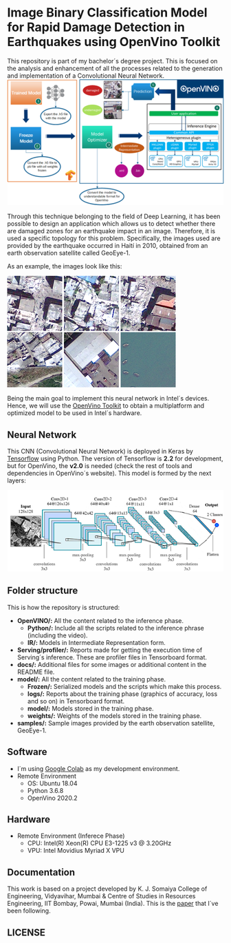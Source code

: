 # **Image Binary Classification Model for Rapid Damage Detection in Earthquakes using OpenVino Toolkit**
This repository is part of my bachelor´s degree project. This is focused on the analysis and enhancement of all the processes related to the generation and implementation of a Convolutional Neural Network.
![kitten](docs/project_summary.png "Project Summary Flow")

Through this technique belonging to the field of Deep Learning, it has been possible to design an application which allows us to detect whether there are damaged zones for an earthquake impact in an image. Therefore, it is used a specific topology for this problem. Specifically, the images used are provided by the earthquake occurred in Haití in 2010, obtained from an earth observation satellite called GeoEye-1.

As an example, the images look like this:

![kitten](samples/damaged/post_064_056.png "Damaged")
![kitten](samples/damaged/post_061_096.png "Damaged")
![kitten](samples/damaged/post_062_055.png "Damaged")
![kitten](samples/undamaged/post_006_127.png "Undamaged")
![kitten](samples/undamaged/post_007_094.png "Undamaged")
![kitten](samples/undamaged/post_008_057.png "Undamaged")

Being the main goal to implement this neural network in Intel´s devices. Hence, we will use the [OpenVino Toolkit](https://software.intel.com/en-us/openvino-toolkit) to obtain a multiplatform and optimized model to be used in Intel´s hardware.
## **Neural Network**
This CNN (Convolutional Neural Network) is deployed in Keras by [Tensorflow](https://www.tensorflow.org/api_docs/python/tf) using Python. The version of Tensorflow is **2.2** for development, but for OpenVino, the **v2.0** is needed (check the rest of tools and dependencies in OpenVino´s website). This model is formed by the next layers:

![kitten](docs/model_layers.png "Model")
## **Folder structure**
This is how the repository is structured:
- **OpenVINO/:** All the content related to the inference phase.
    - **Python/:** Include all the scripts related to the inference phrase (including the video).
    - **IR/:** Models in Intermediate Representation form.
- **Serving/profiler/:** Reports made for getting the execution time of Serving´s inference. These are profiler files in Tensorboard format.
- **docs/:** Additional files for some images or additional content in the README file.
- **model/:** All the content related to the training phase.
    - **Frozen/:** Serialized models and the scripts which make this process.
    - **logs/:** Reports about the training phase (graphics of accuracy, loss and so on) in Tensorboard format.
    - **model/:** Models stored in the training phase.
    - **weights/:** Weights of the models stored in the training phase.
- **samples/:** Sample images provided by the earth observation satellite, GeoEye-1.
## **Software**
- I´m using [Google Colab](https://colab.research.google.com/) as my development environment.
- Remote Environment
    - OS: Ubuntu 18.04
    - Python 3.6.8
    - OpenVino 2020.2
## **Hardware**
- Remote Environment (Inferece Phase)
    - CPU: Intel(R) Xeon(R) CPU E3-1225 v3 @ 3.20GHz
    - VPU: Intel Movidius Myriad X VPU

## **Documentation**
This work is based on a project developed by K. J. Somaiya College of Engineering, Vidyavihar, Mumbai & Centre of Studies in Resources Engineering, IIT Bombay, Powai, Mumbai (India). This is the [paper](docs/paper.pdf) that I´ve been following.

## **LICENSE**
